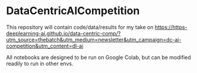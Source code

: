 # DataCentricAICompetition

This repository will contain code/data/results for my take on https://https-deeplearning-ai.github.io/data-centric-comp/?utm_source=thebatch&utm_medium=newsletter&utm_campaign=dc-ai-competition&utm_content=dl-ai

All notebooks are designed to be run on Google Colab, but can be modified readily to run in other envs.
